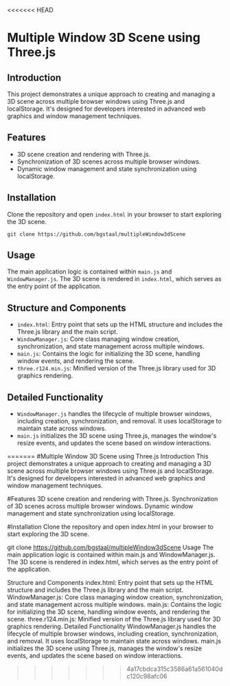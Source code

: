 <<<<<<< HEAD
# Multiple Window 3D Scene using Three.js

## Introduction
This project demonstrates a unique approach to creating and managing a 3D scene across multiple browser windows using Three.js and localStorage. It's designed for developers interested in advanced web graphics and window management techniques.

## Features
- 3D scene creation and rendering with Three.js.
- Synchronization of 3D scenes across multiple browser windows.
- Dynamic window management and state synchronization using localStorage.

## Installation
Clone the repository and open `index.html` in your browser to start exploring the 3D scene.

```
git clone https://github.com/bgstaal/multipleWindow3dScene
```
## Usage
The main application logic is contained within `main.js` and `WindowManager.js`. The 3D scene is rendered in `index.html`, which serves as the entry point of the application.

## Structure and Components
- `index.html`: Entry point that sets up the HTML structure and includes the Three.js library and the main script.
- `WindowManager.js`: Core class managing window creation, synchronization, and state management across multiple windows.
- `main.js`: Contains the logic for initializing the 3D scene, handling window events, and rendering the scene.
- `three.r124.min.js`: Minified version of the Three.js library used for 3D graphics rendering.

## Detailed Functionality
- `WindowManager.js` handles the lifecycle of multiple browser windows, including creation, synchronization, and removal. It uses localStorage to maintain state across windows.
- `main.js` initializes the 3D scene using Three.js, manages the window's resize events, and updates the scene based on window interactions.

=======
#Multiple Window 3D Scene using Three.js
Introduction
This project demonstrates a unique approach to creating and managing a 3D scene across multiple browser windows using Three.js and localStorage. It's designed for developers interested in advanced web graphics and window management techniques.

#Features
3D scene creation and rendering with Three.js.
Synchronization of 3D scenes across multiple browser windows.
Dynamic window management and state synchronization using localStorage.

#Installation
Clone the repository and open index.html in your browser to start exploring the 3D scene.

git clone https://github.com/bgstaal/multipleWindow3dScene
Usage
The main application logic is contained within main.js and WindowManager.js. The 3D scene is rendered in index.html, which serves as the entry point of the application.

Structure and Components
index.html: Entry point that sets up the HTML structure and includes the Three.js library and the main script.
WindowManager.js: Core class managing window creation, synchronization, and state management across multiple windows.
main.js: Contains the logic for initializing the 3D scene, handling window events, and rendering the scene.
three.r124.min.js: Minified version of the Three.js library used for 3D graphics rendering.
Detailed Functionality
WindowManager.js handles the lifecycle of multiple browser windows, including creation, synchronization, and removal. It uses localStorage to maintain state across windows.
main.js initializes the 3D scene using Three.js, manages the window's resize events, and updates the scene based on window interactions.
>>>>>>> 4a17cbdca315c3586a61a561040dc120c98afc06
